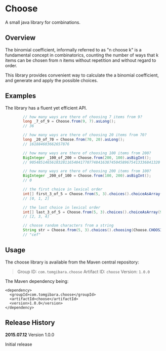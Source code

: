 Choose
======

A small java library for combinations.

Overview
--------

The binomial coefficient, informally referred to as "n choose k" is a fundamental concept in combinatorics, counting the number of ways that k items can be chosen from n items without repetition and without regard to order.

This library provides convenient way to calculate the a binomial coefficient, and generate and apply the possible choices.

Examples
--------

The library has a fluent yet efficient API.

```java
		// how many ways are there of choosing 7 items from 9?
		long _7_of_9 = Choose.from(9, 7).asLong();
		// 36

		// how many ways are there of choosing 20 items from 70?
		long _20_of_70 = Choose.from(70, 20).asLong();
		// 161884603662657876

		// how many ways are there of choosing 100 items from 200?
		BigInteger _100_of_200 = Choose.from(200, 100).asBigInt();
		// 90548514656103281165404177077484163874504589675413336841320

		// how many ways are there of choosing 200 items from 100?
		BigInteger _200_of_100 = Choose.from(100, 200).asBigInt();
		// 0

		// the first choice in lexical order
		int[] first_3_of_5 = Choose.from(5, 3).choices().choiceAsArray(0);
		// [0, 1, 2]

		// the last choice in lexical order
		int[] last_3_of_5 = Choose.from(5, 3).choices().choiceAsArray(9);
		// [2, 3, 4]

		// choose random characters from a string
		String str = Choose.from(5, 3).choices().choosing(Choose.CHOOSING_STRING).chooseRandom(new Random(0L), "acdef");
		// "cef"

```

Usage
-----

The choose library is available from the Maven central repository:

> Group ID:    `com.tomgibara.choose`
> Artifact ID: `choose`
> Version:     `1.0.0`

The Maven dependency being:

    <dependency>
      <groupId>com.tomgibara.choose</groupId>
      <artifactId>choose</artifactId>
      <version>1.0.0</version>
    </dependency>

Release History
---------------

**2015.07.12** Version 1.0.0

Initial release
